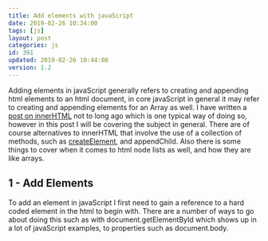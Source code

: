 ```yaml
---
title: Add elements with javaScript
date: 2019-02-26 10:34:00
tags: [js]
layout: post
categories: js
id: 391
updated: 2019-02-26 10:44:08
version: 1.2
---
```


Adding elements in javaScript generally refers to creating and appending html elements to an html document, in core javaScript in general it may refer to creating and appending elements for an Array as well. I have written a [post on innerHTML](/2019/01/13/js-innerhtml/) not to long ago which is one typical way of doing so, however in this post I will be covering the subject in general. There are of course alternatives to innerHTML that involve the use of a collection of methods, such as [createElement](https://developer.mozilla.org/en-US/docs/Web/API/Document/createElement), and appendChild. Also there is some things to cover when it comes to html node lists as well, and how they are like arrays.

<!-- more -->

## 1 - Add Elements

To add an element in javaScript I first need to gain a reference to a hard coded element in the html to begin with. There are a number of ways to go about doing this such as with document.getElementById which shows up in a lot of javaScript examples, to properties such as document.body.